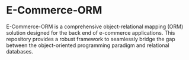 # E-Commerce-ORM
E-Commerce-ORM is a comprehensive object-relational mapping (ORM) solution designed for the back end of e-commerce applications. This repository provides a robust framework to seamlessly bridge the gap between the object-oriented programming paradigm and relational databases. 
